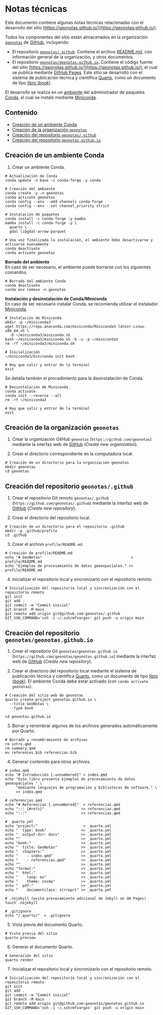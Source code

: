 # Notas técnicas
Este documento contiene algunas notas técnicas relacionadas con el desarrollo del sitio [https://geonotas.github.io/](https://geonotas.github.io/).

Todos los componentes del sitio están almacenados en la organización [`geonotas`](https://github.com/geonotas) de [GitHub](https://github.com), incluyendo:

- El repositorio [`geonotas/.github`](https://github.com/geonotas/.github). Contiene el archivo [README.md](https://github.com/geonotas/.github/blob/main/profile/README.md), con información general de la organización, y otros documentos.
- El repositorio [`geonotas/geonotas.github.io`](https://github.com/geonotas/geonotas.github.io). Contiene el código fuente del sitio [https://geonotas.github.io/](https://geonotas.github.io/), el cual se publica mediante [GitHub Pages](https://pages.github.com/). Este sitio se desarrolló con el sistema de publicación técnica y científica [Quarto](https://quarto.org/), como un documento de tipo [libro (*book*)](https://quarto.org/docs/books/).

El desarrollo se realiza en un [ambiente](https://conda.io/projects/conda/en/latest/user-guide/concepts/environments.html) del administrador de paquetes [Conda](https://docs.conda.io), el cual se instaló mediante [Miniconda](https://docs.conda.io/projects/miniconda).

## Contenido
- [Creación de un ambiente Conda](#creaci%C3%B3n-de-un-ambiente-conda)
- [Creación de la organización `geonotas`](#creaci%C3%B3n-de-la-organizaci%C3%B3n-geonotas)
- [Creación del repositorio `geonotas/.github`](#creaci%C3%B3n-del-repositorio-geonotasgithub)
- [Creación del repositorio `geonotas.github.io`](#creaci%C3%B3n-del-repositorio-geonotasgeonotasgithubio)

## Creación de un ambiente Conda
1. Crear un ambiente Conda.
```shell
# Actualización de Conda
conda update -n base -c conda-forge -y conda

# Creación del ambiente
conda create -y -n geonotas
conda activate geonotas
conda config --env --add channels conda-forge
conda config --env --set channel_priority strict

# Instalación de paquetes
conda install -c conda-forge -y mamba
mamba install -c conda-forge -y \
  quarto \
  gdal libgdal-arrow-parquet

# Una vez finalizada la instalación, el ambiente debe desactivarse y activarse nuevamente
conda deactivate
conda activate geonotas
```

**Borrado del ambiente**  
En caso de ser necesario, el ambiente puede borrarse con los siguientes comandos.
```shell
# Borrado del ambiente Conda
conda deactivate
conda env remove -n geonotas
```

**Instalación y desinstalación de Conda/Miniconda**  
En caso de ser necesario instalar Conda, se recomienda utilizar el instalador [Miniconda](https://docs.conda.io/projects/miniconda/).
```shell
# Instalación de Miniconda
mkdir -p ~/miniconda3
wget https://repo.anaconda.com/miniconda/Miniconda3-latest-Linux-x86_64.sh \
  -O ~/miniconda3/miniconda.sh
bash ~/miniconda3/miniconda.sh -b -u -p ~/miniconda3
rm -rf ~/miniconda3/miniconda.sh

# Inicialización
~/miniconda3/bin/conda init bash

# Hay que salir y entrar de la terminal
exit
```

Se detalla también el procedimiento para la desinstalación de Conda.
```shell
# Desinstalación de Miniconda
conda activate
conda init --reverse --all
rm -rf ~/miniconda3

# Hay que salir y entrar de la terminal
exit
```

## Creación de la organización `geonotas`
1. Crear la organización GitHub `geonotas` (`https://github.com/geonotas`) mediante la interfaz web de [GitHub](https://github.com/) (*Create new organization*).

2. Crear el directorio correspondiente en la computadora local.
```shell
# Creación de un directorio para la organización geonotas
mkdir geonotas
cd geonotas
```

## Creación del repositorio `geonotas/.github`
1. Crear el repositorio Git remoto `geonotas/.github` (`https://github.com/geonotas/.github`) mediante la interfaz web de [GitHub](https://github.com/) (*Create new repository*).

2. Crear el directorio del repositorio local.
```shell
# Creación de un directorio para el repositorio .github
mkdir -p .github/profile
cd .github
```

3. Crear el archivo `profile/README.md`.
```shell
# Creación de profile/README.md
echo "# GeoNotas"                                         > profile/README.md
echo "Ejemplos de procesamiento de datos geoespaciales." >> profile/README.md
```

4. Inicializar el repositorio local y sincronizarlo con el repositorio remoto.
```shell
# Inicialización del repositorio local y sincronización con el repositorio remoto
git init
git add .
git commit -m "Commit inicial"
git branch -M main
git remote add origin git@github.com:geonotas/.github
GIT_SSH_COMMAND='ssh -i ~/.ssh/mfvargas' git push -u origin main
```

## Creación del repositorio `geonotas/geonotas.github.io`
1. Crear el repositorio Git `geonotas/geonotas.github.io` (`https://github.com/geonotas/geonotas.github.io`) mediante la interfaz web de [GitHub](https://github.com/) (*Create new repository*).

2. Crear el directorio del repositorio local mediante el sistema de publicación técnica y científica [Quarto](https://quarto.org/), como un documento de tipo [libro (*book*)](https://quarto.org/docs/books/). El ambiente Conda debe estar activado (con `conda activate geonotas`).
```shell
# Creación del sitio web de geonotas
quarto create-project geonotas.github.io \
  --title GeoNotas \
  --type book

cd geonotas.github.io
```

3. Borrar y renombrar algunos de los archivos generados automáticamente por Quarto.
```shell
# Borrado y renombramiento de archivos
rm intro.qmd
rm summary.qmd
mv references.bib referencias.bib
```

4. Generar contenido para otros archivos.
```shell
# index.qmd
echo "# Introducción {.unnumbered}" > index.qmd
echo "Este libro presenta ejemplos de procesamiento de datos geoespaciales " \
     "mediante lenguajes de programación y bibliotecas de software." \
     >> index.qmd

# referencias.qmd
echo "# Referencias {.unnumbered}"  > referencias.qmd
echo "::: {#refs}"                 >> referencias.qmd
echo ":::"                         >> referencias.qmd

# _quarto.yml
echo "project:"                     > _quarto.yml
echo "  type: book"                >> _quarto.yml
echo "  output-dir: docs"          >> _quarto.yml
echo ""                            >> _quarto.yml
echo "book:"                       >> _quarto.yml
echo "  title: GeoNotas"           >> _quarto.yml
echo "  chapters:"                 >> _quarto.yml
echo "    - index.qmd"             >> _quarto.yml
echo "    - referencias.qmd"       >> _quarto.yml
echo ""                            >> _quarto.yml
echo "format:"                     >> _quarto.yml
echo "  html:"                     >> _quarto.yml
echo "    lang: es"                >> _quarto.yml
echo "    theme: cosmo"            >> _quarto.yml
echo "  pdf:"                      >> _quarto.yml
echo "    documentclass: scrreprt" >> _quarto.yml

# .nojekyll (evita procesamiento adicional de Jekyll en GH Pages)
touch .nojekyll

# .gitignore
echo "/.quarto/"  > .gitignore
```

5. Vista previa del documento Quarto.
```shell
# Vista previa del sitio
quarto preview
```

6. Generar el documento Quarto.
```shell
# Generación del sitio
quarto render
```

7. Inicializar el repositorio local y sincronizarlo con el repositorio remoto.
```shell
# Inicialización del repositorio local y sincronización con el repositorio remoto
git init
git add .
git commit -m "Commit inicial"
git branch -M main
git remote add origin git@github.com:geonotas/geonotas.github.io
GIT_SSH_COMMAND='ssh -i ~/.ssh/mfvargas' git push -u origin main
```